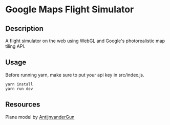 # Google Maps Flight Simulator #

## Description
A flight simulator on the web using WebGL and Google's photorealistic map tiling API. 

## Usage
Before running yarn, make sure to put your api key in src/index.js.

```
yarn install
yarn run dev
```

## Resources
Plane model by [AntijnvanderGun](https://sketchfab.com/3d-models/stylized-ww1-plane-c4edeb0e410f46e8a4db320879f0a1db)



